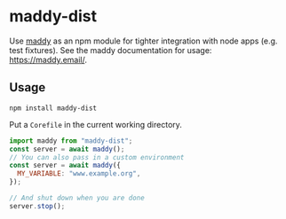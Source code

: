# maddy-dist

Use [maddy](http://maddy.email) as an npm module for tighter integration with node apps (e.g. test fixtures). See the maddy documentation for usage: https://maddy.email/.

## Usage

`npm install maddy-dist`

Put a `Corefile` in the current working directory.

```javascript
import maddy from "maddy-dist";
const server = await maddy();
// You can also pass in a custom environment
const server = await maddy({
  MY_VARIABLE: "www.example.org",
});

// And shut down when you are done
server.stop();
```
